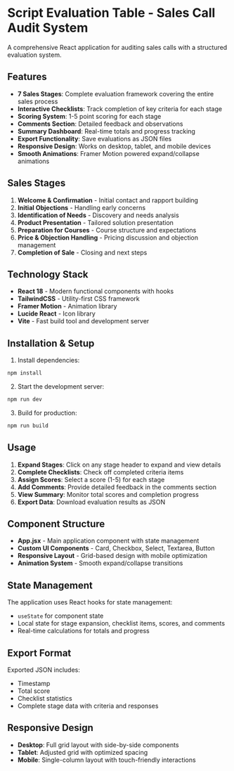 # Script Evaluation Table - Sales Call Audit System

A comprehensive React application for auditing sales calls with a structured evaluation system.

## Features

- **7 Sales Stages**: Complete evaluation framework covering the entire sales process
- **Interactive Checklists**: Track completion of key criteria for each stage
- **Scoring System**: 1-5 point scoring for each stage
- **Comments Section**: Detailed feedback and observations
- **Summary Dashboard**: Real-time totals and progress tracking
- **Export Functionality**: Save evaluations as JSON files
- **Responsive Design**: Works on desktop, tablet, and mobile devices
- **Smooth Animations**: Framer Motion powered expand/collapse animations

## Sales Stages

1. **Welcome & Confirmation** - Initial contact and rapport building
2. **Initial Objections** - Handling early concerns
3. **Identification of Needs** - Discovery and needs analysis
4. **Product Presentation** - Tailored solution presentation
5. **Preparation for Courses** - Course structure and expectations
6. **Price & Objection Handling** - Pricing discussion and objection management
7. **Completion of Sale** - Closing and next steps

## Technology Stack

- **React 18** - Modern functional components with hooks
- **TailwindCSS** - Utility-first CSS framework
- **Framer Motion** - Animation library
- **Lucide React** - Icon library
- **Vite** - Fast build tool and development server

## Installation & Setup

1. Install dependencies:
```bash
npm install
```

2. Start the development server:
```bash
npm run dev
```

3. Build for production:
```bash
npm run build
```

## Usage

1. **Expand Stages**: Click on any stage header to expand and view details
2. **Complete Checklists**: Check off completed criteria items
3. **Assign Scores**: Select a score (1-5) for each stage
4. **Add Comments**: Provide detailed feedback in the comments section
5. **View Summary**: Monitor total scores and completion progress
6. **Export Data**: Download evaluation results as JSON

## Component Structure

- **App.jsx** - Main application component with state management
- **Custom UI Components** - Card, Checkbox, Select, Textarea, Button
- **Responsive Layout** - Grid-based design with mobile optimization
- **Animation System** - Smooth expand/collapse transitions

## State Management

The application uses React hooks for state management:
- `useState` for component state
- Local state for stage expansion, checklist items, scores, and comments
- Real-time calculations for totals and progress

## Export Format

Exported JSON includes:
- Timestamp
- Total score
- Checklist statistics
- Complete stage data with criteria and responses

## Responsive Design

- **Desktop**: Full grid layout with side-by-side components
- **Tablet**: Adjusted grid with optimized spacing
- **Mobile**: Single-column layout with touch-friendly interactions